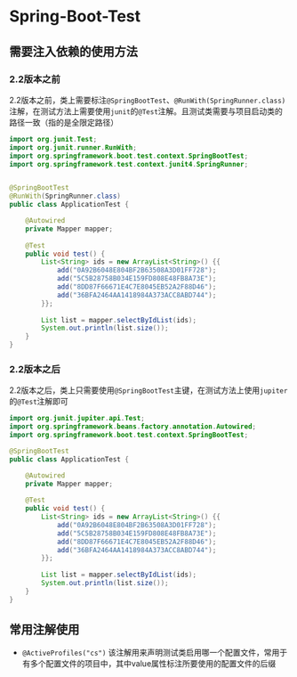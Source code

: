 # Spring-Boot-Test

## 需要注入依赖的使用方法

### 2.2版本之前

2.2版本之前，类上需要标注`@SpringBootTest`、`@RunWith(SpringRunner.class)`注解，在测试方法上需要使用`junit`的`@Test`注解。且测试类需要与项目启动类的路径一致（指的是全限定路径）

```java
import org.junit.Test;
import org.junit.runner.RunWith;
import org.springframework.boot.test.context.SpringBootTest;
import org.springframework.test.context.junit4.SpringRunner;


@SpringBootTest
@RunWith(SpringRunner.class)
public class ApplicationTest {

    @Autowired
    private Mapper mapper;
    
	@Test
    public void test() {
        List<String> ids = new ArrayList<String>() {{
            add("0A92B6048E804BF2B63508A3D01FF728");
            add("5C5B28758B034E159FD808E48FB8A73E");
            add("8DD87F66671E4C7E8045EB52A2F88D46");
            add("36BFA2464AA1418984A373ACC8ABD744");
        }};
       
        List list = mapper.selectByIdList(ids);
        System.out.println(list.size());
    }
}

```

### 2.2版本之后

2.2版本之后，类上只需要使用`@SpringBootTest`主键，在测试方法上使用`jupiter`的`@Test`注解即可

```java
import org.junit.jupiter.api.Test;
import org.springframework.beans.factory.annotation.Autowired;
import org.springframework.boot.test.context.SpringBootTest;

@SpringBootTest
public class ApplicationTest {

    @Autowired
    private Mapper mapper;
    
	@Test
    public void test() {
        List<String> ids = new ArrayList<String>() {{
            add("0A92B6048E804BF2B63508A3D01FF728");
            add("5C5B28758B034E159FD808E48FB8A73E");
            add("8DD87F66671E4C7E8045EB52A2F88D46");
            add("36BFA2464AA1418984A373ACC8ABD744");
        }};
       
        List list = mapper.selectByIdList(ids);
        System.out.println(list.size());
    }
}
```

## 常用注解使用

- `@ActiveProfiles("cs")`
  该注解用来声明测试类启用哪一个配置文件，常用于有多个配置文件的项目中，其中value属性标注所要使用的配置文件的后缀
